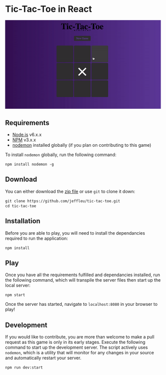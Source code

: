 # Tic-Tac-Toe in React
![](https://raw.githubusercontent.com/jeffleu/tic-tac-toe/master/src/client/images/demo.gif)

## Requirements
* [Node.js](https://nodejs.org/) v6.x.x
* [NPM](https://www.npmjs.com/) v3.x.x
* [nodemon](https://nodemon.io/) installed globally (if you plan on contributing to this game)

To install `nodemon` globally, run the following command:
```
npm install nodemon -g
```

## Download
You can either download the [zip file](https://github.com/jeffleu/tic-tac-toe/archive/master.zip) or use `git` to clone it down:
```
git clone https://github.com/jeffleu/tic-tac-toe.git
cd tic-tac-toe
```

## Installation
Before you are able to play, you will need to install the dependancies required to run the application:
```
npm install
```

## Play
Once you have all the requirements fulfilled and dependancies installed, run the following command, which will transpile the server files then start up the local server:
```
npm start
```
Once the server has started, navigate to `localhost:8080` in your browser to play!

## Development
If you would like to contribute, you are more than welcome to make a pull request as this game is only in its early stages. Execute the following command to start up the development server. The script actively uses `nodemon`, which is a utility that will monitor for any changes in your source and automatically restart your server.
```
npm run dev:start
```
